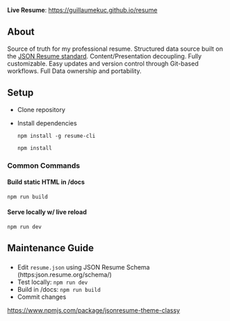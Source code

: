 **Live Resume**: https://guillaumekuc.github.io/resume

## About

Source of truth for my professional resume. Structured data source built on the [JSON Resume standard](https://jsonresume.org/). Content/Presentation decoupling. Fully customizable. Easy updates and version control through Git-based workflows. Full Data ownership and portability. 

## Setup

- Clone repository
- Install dependencies

  `npm install -g resume-cli`

  `npm install`

### Common Commands

#### Build static HTML in /docs
`npm run build`

#### Serve locally w/ live reload
`npm run dev`


## Maintenance Guide

### 
- Edit `resume.json` using JSON Resume Schema (https:json.resume.org/schema/)
- Test locally: `npm run dev`
- Build in /docs: `npm run build`
- Commit changes




https://www.npmjs.com/package/jsonresume-theme-classy
